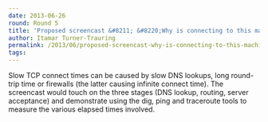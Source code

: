 ```yaml
---
date: 2013-06-26
round: Round 5
title: 'Proposed screencast &#8211; &#8220;Why is connecting to this machine slow or timing out?&#8221;'
author: Itamar Turner-Trauring
permalink: /2013/06/proposed-screencast-why-is-connecting-to-this-machine-slow-or-timing-out/
tags:
---
```

Slow TCP connect times can be caused by slow DNS lookups, long round-trip time or firewalls (the latter causing infinite connect time). The screencast would touch on the three stages (DNS lookup, routing, server acceptance) and demonstrate using the dig, ping and traceroute tools to measure the various elapsed times involved.

